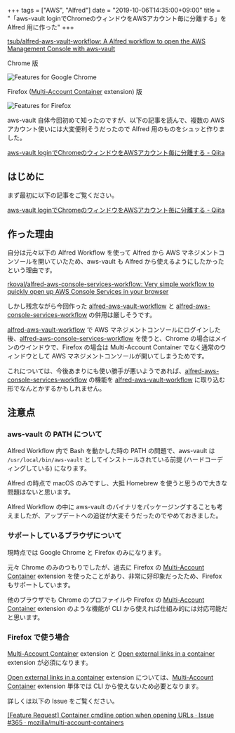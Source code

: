 +++
tags = ["AWS", "Alfred"]
date = "2019-10-06T14:35:00+09:00"
title = "「aws-vault loginでChromeのウィンドウをAWSアカウント毎に分離する」を Alfred 用に作った"
+++

<i class="fa fa-github"></i> [tsub/alfred\-aws\-vault\-workflow: A Alfred workflow to open the AWS Management Console with aws\-vault](https://github.com/tsub/alfred-aws-vault-workflow)

Chrome 版

![Features for Google Chrome](https://i.gyazo.com/33341687e0419d3863f913a00997744c.gif)

Firefox ([Multi-Account Container] extension) 版

![Features for Firefox](https://i.gyazo.com/a68e0d4cd6f9a80b659cfc1694cd85dd.gif)

aws-vault 自体今回初めて知ったのですが、以下の記事を読んで、複数の AWS アカウント使いには大変便利そうだったので Alfred 用のものをシュッと作りました。

[aws\-vault loginでChromeのウィンドウをAWSアカウント毎に分離する \- Qiita](https://qiita.com/minamijoyo/items/f3cbb003a34954a32970)

<!--more-->

## はじめに

まず最初に以下の記事をご覧ください。

[aws\-vault loginでChromeのウィンドウをAWSアカウント毎に分離する \- Qiita](https://qiita.com/minamijoyo/items/f3cbb003a34954a32970)

## 作った理由

自分は元々以下の Alfred Workflow を使って Alfred から AWS マネジメントコンソールを開いていたため、aws-vault も Alfred から使えるようにしたかったという理由です。

<i class="fa fa-github"></i> [rkoval/alfred-aws-console-services-workflow: Very simple workflow to quickly open up AWS Console Services in your browser](https://github.com/rkoval/alfred-aws-console-services-workflow)

しかし残念ながら今回作った [alfred-aws-vault-workflow] と [alfred-aws-console-services-workflow] の併用は厳しそうです。

[alfred-aws-vault-workflow] で AWS マネジメントコンソールにログインした後、[alfred-aws-console-services-workflow] を使うと、Chrome の場合はメインのウインドウで、Firefox の場合は Multi-Account Container でなく通常のウィンドウとして AWS マネジメントコンソールが開いてしまうためです。

これについては、今後あまりにも使い勝手が悪いようであれば、[alfred-aws-console-services-workflow] の機能を [alfred-aws-vault-workflow] に取り込む形でなんとかするかもしれません。

## 注意点

### aws-vault の PATH について

Alfred Workflow 内で Bash を動かした時の PATH の問題で、aws-vault は `/usr/local/bin/aws-vault` としてインストールされている前提 (ハードコーディングしている) になります。

Alfred の時点で macOS のみですし、大抵 Homebrew を使うと思うので大きな問題はないと思います。

Alfred Workflow の中に aws-vault のバイナリをパッケージングすることも考えましたが、アップデートへの追従が大変そうだったのでやめておきました。

### サポートしているブラウザについて

現時点では Google Chrome と Firefox のみになります。

元々 Chrome のみのつもりでしたが、過去に Firefox の [Multi-Account Container] extension を使ったことがあり、非常に好印象だったため、Firefox もサポートしています。

他のブラウザでも Chrome のプロファイルや Firefox の [Multi-Account Container] extension のような機能が CLI から使えれば仕組み的には対応可能だと思います。

### Firefox で使う場合

[Multi-Account Container] extension と [Open external links in a container] extension が必須になります。

[Open external links in a container] extension については、[Multi-Account Container] extension 単体では CLI から使えないため必要となります。

詳しくは以下の Issue をご覧ください。

<i class="fa fa-github"></i> [\[Feature Request\] Container cmdline option when opening URLs · Issue \#365 · mozilla/multi\-account\-containers](https://github.com/mozilla/multi-account-containers/issues/365)

[alfred-aws-vault-workflow]: https://github.com/tsub/alfred-aws-vault-workflow
[alfred-aws-console-services-workflow]: https://github.com/rkoval/alfred-aws-console-services-workflow
[Multi-Account Container]: https://addons.mozilla.org/firefox/addon/multi-account-containers/
[Open external links in a container]: https://addons.mozilla.org/firefox/addon/open-url-in-container/
